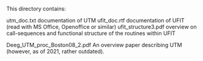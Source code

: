 This directory contains:

utm_doc.txt   documentation of UTM
ufit_doc.rtf  documentation of UFIT  (read with MS Office, Openoffice or similar)
ufit_structure3.pdf  overview on call-sequences and functional structure of the routines within UFIT
 
Deeg_UTM_proc_Boston08_2.pdf   An overview paper describing UTM (however, as of 2021, rather outdated). 

